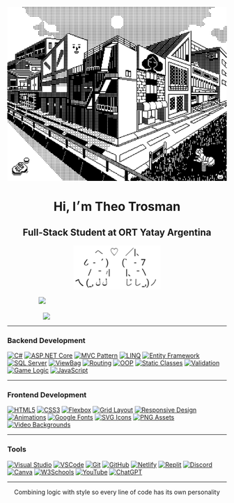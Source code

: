<p align="center">
  <img src="45dcee9868e75a8062b9529ada96f263.gif" width="700" height="400" alt="ascii banner"/>
</p>

<h1 align="center">Hi, I׳m Theo Trosman</h1>
<h2 align="center">Full-Stack Student at ORT Yatay Argentina</h2>
<p align="center">
  <img src="gatosascii.png" width="200" alt="ascii cat" />
</p>

<div align="center" style="display: flex; justify-content: center; flex-wrap: wrap; gap: 20px;">
  <img src="https://github-readme-streak-stats.herokuapp.com?user=theotrosman&theme=graywhite&date_format=M%20j%5B%2C%20Y%5D" width="360" />
  <img src="https://github-readme-stats.vercel.app/api?username=theotrosman&show_icons=true&theme=graywhite" width="340"/>
</div>

--- 
### Backend Development

[![C#](https://img.shields.io/badge/C%23-black?style=for-the-badge&logo=csharp&logoColor=white)](https://github.com/theotrosman/TP_05-4lD)
[![ASP.NET Core](https://img.shields.io/badge/ASP.NET%20Core-black?style=for-the-badge&logo=dotnet&logoColor=white)](https://github.com/theotrosman/TP_04-4lD)
[![MVC Pattern](https://img.shields.io/badge/MVC-black?style=for-the-badge&logo=visualstudiocode&logoColor=white)](https://github.com/theotrosman/ESCAPE-C137)
[![LINQ](https://img.shields.io/badge/LINQ-black?style=for-the-badge&logo=codewars&logoColor=white)](https://github.com/theotrosman/TP_05-4lD)
[![Entity Framework](https://img.shields.io/badge/Entity%20Framework-black?style=for-the-badge&logo=dotnet&logoColor=white)](https://github.com/theotrosman/TP_04-4lD)
[![SQL Server](https://img.shields.io/badge/SQL%20Server-black?style=for-the-badge&logo=microsoftsqlserver&logoColor=white)](https://github.com/theotrosman/TP_04-4lD)
[![ViewBag](https://img.shields.io/badge/ViewBag-black?style=for-the-badge&logo=data&logoColor=white)](https://github.com/theotrosman/ESCAPE-C137)
[![Routing](https://img.shields.io/badge/Routing-black?style=for-the-badge&logo=github&logoColor=white)](https://github.com/theotrosman/TP_05-4lD)
[![OOP](https://img.shields.io/badge/OOP-black?style=for-the-badge&logo=abstract&logoColor=white)](https://github.com/theotrosman/TP_05-4lD)
[![Static Classes](https://img.shields.io/badge/Static%20Classes-black?style=for-the-badge&logo=circle&logoColor=white)](https://github.com/theotrosman/ESCAPE-C137)
[![Validation](https://img.shields.io/badge/Validation-black?style=for-the-badge&logo=check&logoColor=white)](https://github.com/theotrosman/TP_05-4lD)
[![Game Logic](https://img.shields.io/badge/Game%20Logic-black?style=for-the-badge&logo=joystick&logoColor=white)](https://github.com/theotrosman/ESCAPE-C137)
[![JavaScript](https://img.shields.io/badge/JavaScript-black?style=for-the-badge&logo=javascript&logoColor=white)](https://github.com/theotrosman/ESCAPE-C137)

---
### Frontend Development

[![HTML5](https://img.shields.io/badge/HTML5-black?style=for-the-badge&logo=html5&logoColor=white)](https://github.com/theotrosman/PROMED)
[![CSS3](https://img.shields.io/badge/CSS3-black?style=for-the-badge&logo=css3&logoColor=white)](https://github.com/theotrosman/EBTOOLS)
[![Flexbox](https://img.shields.io/badge/Flexbox-black?style=for-the-badge&logo=css3&logoColor=white)](https://github.com/theotrosman/PROMED)
[![Grid Layout](https://img.shields.io/badge/CSS%20Grid-black?style=for-the-badge&logo=csswizardry&logoColor=white)](https://github.com/theotrosman/TP_01A-4lD)
[![Responsive Design](https://img.shields.io/badge/Responsive%20Design-black?style=for-the-badge&logo=responsive&logoColor=white)](https://github.com/theotrosman/PROMED)
[![Animations](https://img.shields.io/badge/CSS%20Animations-black?style=for-the-badge&logo=css3&logoColor=white)](https://github.com/theotrosman/ESCAPE-C137)
[![Google Fonts](https://img.shields.io/badge/Google%20Fonts-black?style=for-the-badge&logo=google&logoColor=white)](https://github.com/theotrosman/TP_01A-4lD)
[![SVG Icons](https://img.shields.io/badge/SVG-black?style=for-the-badge&logo=svg&logoColor=white)](https://github.com/theotrosman/PROMED)
[![PNG Assets](https://img.shields.io/badge/PNG-black?style=for-the-badge&logo=file-image&logoColor=white)](https://github.com/theotrosman/TP_01A-4lD)
[![Video Backgrounds](https://img.shields.io/badge/Video%20Background-black?style=for-the-badge&logo=video&logoColor=white)](https://github.com/theotrosman/PROMED)

---
### Tools

[![Visual Studio](https://img.shields.io/badge/Visual%20Studio-black?style=for-the-badge&logo=visualstudio&logoColor=white)](https://github.com/theotrosman/TP_05-4lD)
[![VSCode](https://img.shields.io/badge/VSCode-black?style=for-the-badge&logo=visual-studio-code&logoColor=white)](https://github.com/theotrosman/EBTOOLS)
[![Git](https://img.shields.io/badge/Git-black?style=for-the-badge&logo=git&logoColor=white)](https://github.com/theotrosman/)
[![GitHub](https://img.shields.io/badge/GitHub-black?style=for-the-badge&logo=github&logoColor=white)](https://github.com/theotrosman)
[![Netlify](https://img.shields.io/badge/Netlify-black?style=for-the-badge&logo=netlify&logoColor=white)](https://github.com/theotrosman/PROMED)
[![Replit](https://img.shields.io/badge/Replit-black?style=for-the-badge&logo=replit&logoColor=white)]()
[![Discord](https://img.shields.io/badge/Discord-black?style=for-the-badge&logo=discord&logoColor=white)]()
[![Canva](https://img.shields.io/badge/Canva-black?style=for-the-badge&logo=canva&logoColor=white)]()
[![W3Schools](https://img.shields.io/badge/W3Schools-black?style=for-the-badge&logo=w3schools&logoColor=white)]()
[![YouTube](https://img.shields.io/badge/YouTube-black?style=for-the-badge&logo=youtube&logoColor=white)]()
[![ChatGPT](https://img.shields.io/badge/ChatGPT-black?style=for-the-badge&logo=openai&logoColor=white)]()

---

<p align="center">
Combining logic with style so every line of code has its own personality
</p>
